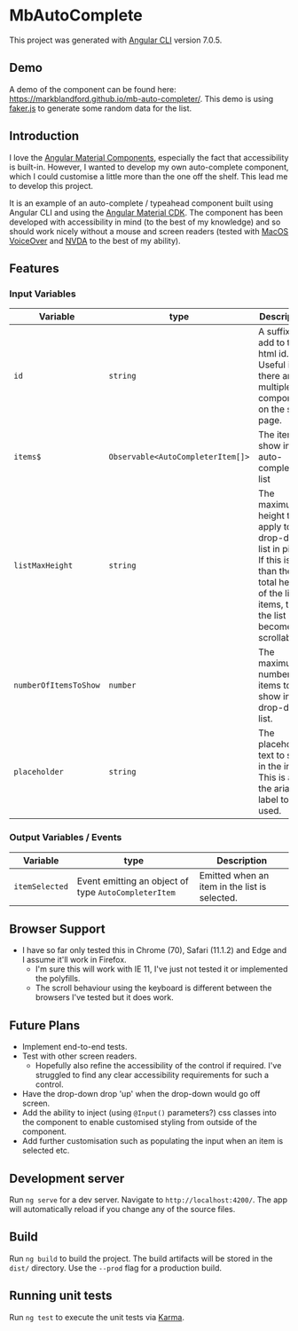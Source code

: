 # MbAutoComplete

This project was generated with [Angular CLI](https://github.com/angular/angular-cli) version 7.0.5.

## Demo

A demo of the component can be found here: https://markblandford.github.io/mb-auto-completer/. This demo is using [faker.js](https://github.com/marak/Faker.js/) to generate some random data for the list.

## Introduction

I love the [Angular Material Components](https://material.angular.io/components/categories), especially the fact that accessibility is built-in. However, I wanted to develop my own auto-complete component, which I could customise a little more than the one off the shelf. This lead me to develop this project.

It is an example of an auto-complete / typeahead component built using Angular CLI and using the [Angular Material CDK](https://material.angular.io/cdk/categories). The component has been developed with accessibility in mind (to the best of my knowledge) and so should work nicely without a mouse and screen readers (tested with [MacOS VoiceOver](https://www.apple.com/uk/accessibility/mac/vision/) and [NVDA](https://www.nvaccess.org/) to the best of my ability).

## Features

### Input Variables

| Variable | type | Description | Default |
|----------|------|-------------|---------|
| `id` | `string` | A suffix to add to the html id. Useful if there are multiple components on the same page. | `'0'` |
| `items$` | `Observable<AutoCompleterItem[]>` | The items to show in the auto-completer list | *REQUIRED* |
| `listMaxHeight` | `string` | The maximum height to apply to the drop-down list in pixels. If this is less than the total height of the list items, then the list becomes scrollable. | `'auto'` |
| `numberOfItemsToShow` | `number` | The maximum number of items to show in the drop-down list. | `10` |
| `placeholder` | `string` | The placeholder text to show in the input. This is also the aria-label to be used. | `'search'` |

### Output Variables / Events

| Variable | type | Description |
|----------|------|-------------|
| `itemSelected` | Event emitting an object of type `AutoCompleterItem` | Emitted when an item in the list is selected. |

## Browser Support

* I have so far only tested this in Chrome (70), Safari (11.1.2) and Edge and I assume it'll work in Firefox.
  * I'm sure this will work with IE 11, I've just not tested it or implemented the polyfills.
  * The scroll behaviour using the keyboard is different between the browsers I've tested but it does work.

## Future Plans

* Implement end-to-end tests.
* Test with other screen readers.
  * Hopefully also refine the accessibility of the control if required. I've struggled to find any clear accessibility requirements for such a control.
* Have the drop-down drop 'up' when the drop-down would go off screen.
* Add the ability to inject (using `@Input()` parameters?) css classes into the component to enable customised styling from outside of the component.
* Add further customisation such as populating the input when an item is selected etc.

## Development server

Run `ng serve` for a dev server. Navigate to `http://localhost:4200/`. The app will automatically reload if you change any of the source files.

## Build

Run `ng build` to build the project. The build artifacts will be stored in the `dist/` directory. Use the `--prod` flag for a production build.

## Running unit tests

Run `ng test` to execute the unit tests via [Karma](https://karma-runner.github.io).

